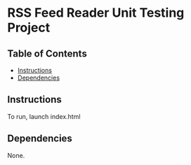 # RSS Feed Reader Unit Testing Project

## Table of Contents

- [Instructions](#instructions)
- [Dependencies](#dependencies)

## Instructions

To run, launch index.html

## Dependencies

None.
